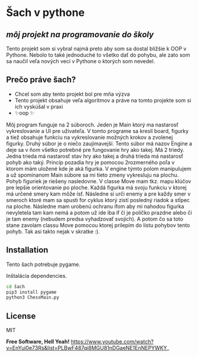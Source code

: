 # Šach v pythone
## _môj projekt na programovanie do školy_

Tento projekt som si vybral najmä preto aby som sa dostal bližšie k OOP v Pythone. Nebolo to také jednoduché to všetko dať do pohybu, ale zato som sa naučil veľa nových vecí v Pythone o ktorých som nevedel.

## Prečo práve šach?
- Chcel som aby tento projekt bol pre mňa výzva
- Tento projekt obsahuje veľa algoritmov a práve na tomto projekte som si ich vyskúšal v praxi
- ✨oop  ✨

Môj program funguje na 2 súboroch. Jeden je Main ktorý ma nastarosť vykreslovanie a UI pre uživateľa. V tomto programe sa kreslí board, figurky a tiež obsahuje funkciu na vykreslovanie možných krokov a zvolenej figurky. Druhý súbor je o niečo zaujimavejší. Tento súbor má nazov Engine a deje sa v ňom všetko potrebné pre fungovanie hry ako takej. Má 2 triedy. Jedna trieda má nastarosť stav hry ako takej a druhá trieda má nastarosť pohyb ako taký. Princíp pozadia hry je pomocou 2rozmerného poľa v ktorom mám uložené kde je aká figurka. V engine týmto polom manipulujem a už spomínanom Main súbore sa mi tieto zmeny vykresluju na plochu. Pohyb figuriek je riešeny nasledovne. V classe Move mam tkz. mapu klúčov pre lepšie orientovanie po ploche. Každá figurka má svoju funkciu v ktorej má určené smery kam môže ísť. Následne si urči enemy a pre každy smer v smeroch ktoré mam sa spusti for cyklus ktorý zistí posledný riadok a stĺpec na ploche. Následne mam urobenú ochranu ifom aby mi nahodou figurka nevyletela tam kam nemá a potom už ide iba if či je políčko prazdne alebo či je tam enemy (nebudem predsa vyhadzovať svojich). A potom čo sa toto stane zavolam classu Move pomocou ktorej prilepím do listu pohybov tento pohyb. Tak asi takto nejak v skratke :).




## Installation

Tento šach potrebuje pygame.

Inštalácia dependencies.

```sh
cd šach
pip3 install pygame
python3 ChessMain.py
```



## License

MIT

**Free Software, Hell Yeah!**
https://www.youtube.com/watch?v=EnYui0e73Rs&list=PLBwF487qi8MGU81nDGaeNE1EnNEPYWKY_
